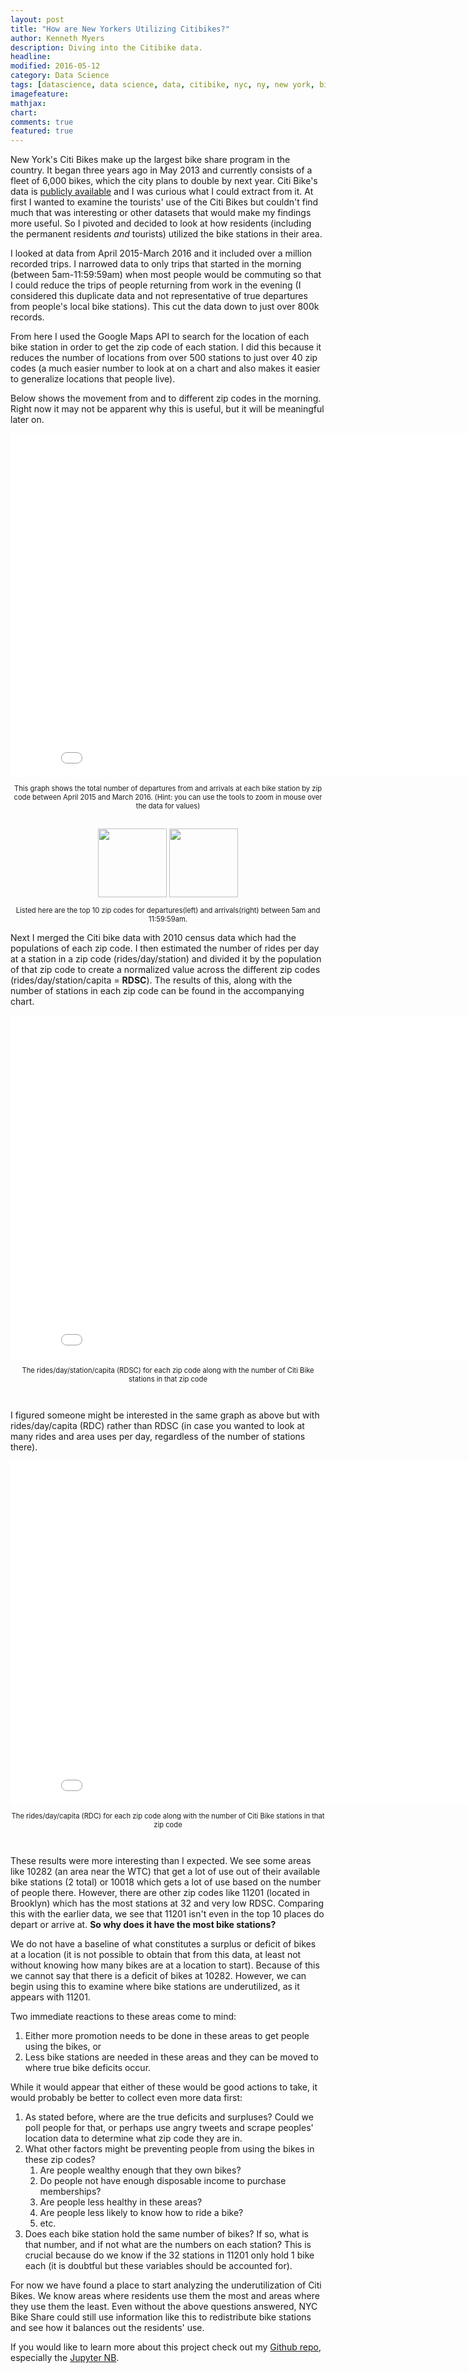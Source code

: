 ```yaml
---
layout: post
title: "How are New Yorkers Utilizing Citibikes?"
author: Kenneth Myers
description: Diving into the Citibike data.
headline:
modified: 2016-05-12
category: Data Science
tags: [datascience, data science, data, citibike, nyc, ny, new york, bikes]
imagefeature:
mathjax:
chart:
comments: true
featured: true
---
```


New York's Citi Bikes make up the largest bike share program in the country. It began three years ago in May 2013 and currently consists of a fleet of 6,000 bikes, which the city plans to double by next year. Citi Bike's data is [publicly available](https://www.citibikenyc.com/system-data) and I was curious what I could extract from it. At first I wanted to examine the tourists' use of the Citi Bikes but couldn't find much that was interesting or other datasets that would make my findings more useful. So I pivoted and decided to look at how residents (including the permanent residents *and* tourists) utilized the bike stations in their area.

I looked at data from April 2015-March 2016 and it included over a million recorded trips. I narrowed data to only trips that started in the morning (between 5am-11:59:59am) when most people would be commuting so that I could reduce the trips of people returning from work in the evening (I considered this duplicate data and not representative of true departures from people's local bike stations). This cut the data down to just over 800k records.

From here I used the Google Maps API to search for the location of each bike station in order to get the zip code of each station. I did this because it reduces the number of locations from over 500 stations to just over 40 zip codes (a much easier number to look at on a chart and also makes it easier to generalize locations that people live).

Below shows the movement from and to different zip codes in the morning. Right now it may not be apparent why this is useful, but it will be meaningful later on.  

<iframe frameBorder="0"
 src="/assets/citibike_i/fig1.html"
 width="850px" height="550px">
  <p>
    <a href="/assets/citibike_i/fig1.html">
      Fallback link for browsers that, unlikely, don't support frames
    </a>
  </p>
</iframe>
<div style="text-align:center">
    <p style="font-size:.8em">This graph shows the total number of departures from and arrivals at each bike station by zip code between April 2015 and March 2016. (Hint: you can use the tools to zoom in mouse over the data for values)</p>
    <br>
</div>

<div style="text-align:center">
    <img style="width:110px;display:inline" src='/assets/citibike_i/top10departurezips.png'>
    <img style="width:110px;display:inline" src='/assets/citibike_i/top10arrivalzips.png'>
    <br>
    <p style="font-size:.8em">Listed here are the top 10 zip codes for departures(left) and arrivals(right) between 5am and 11:59:59am.</p>
</div>

Next I merged the Citi bike data with 2010 census data which had the populations of each zip code. I then estimated the number of rides per day at a station in a zip code (rides/day/station) and divided it by the population of that zip code to create a normalized value across the different zip codes (rides/day/station/capita = **RDSC**). The results of this, along with the number of stations in each zip code can be found in the accompanying chart.

<iframe frameBorder="0"
 src="/assets/citibike_i/fig2.html"
 width="850px" height="550px">
  <p>
    <a href="/assets/citibike_i/fig2.html">
      Fallback link for browsers that, unlikely, don't support frames
    </a>
  </p>
</iframe>
<div style="text-align:center">
    <p style="font-size:.8em">The rides/day/station/capita (RDSC) for each zip code along with the number of Citi Bike stations in that zip code</p>
    <br>
</div>

I figured someone might be interested in the same graph as above but with rides/day/capita (RDC) rather than RDSC (in case you wanted to look at many rides and area uses per day, regardless of the number of stations there).

<iframe frameBorder="0"
 src="/assets/citibike_i/fig3.html"
 width="850px" height="550px">
  <p>
    <a href="/assets/citibike_i/fig3.html">
      Fallback link for browsers that, unlikely, don't support frames
    </a>
  </p>
</iframe>
<div style="text-align:center">
    <p style="font-size:.8em">The rides/day/capita (RDC) for each zip code along with the number of Citi Bike stations in that zip code</p>
    <br>
</div>

These results were more interesting than I expected. We see some areas like 10282 (an area near the WTC) that get a lot of use out of their available bike stations (2 total) or 10018 which gets a lot of use based on the number of people there. However, there are other zip codes like 11201 (located in Brooklyn) which has the most stations at 32 and very low RDSC. Comparing this with the earlier data, we see that 11201 isn't even in the top 10 places do depart or arrive at. **So why does it have the most bike stations?**

We do not have a baseline of what constitutes a surplus or deficit of bikes at a location (it is not possible to obtain that from this data, at least not without knowing how many bikes are at a location to start). Because of this we cannot say that there is a deficit of bikes at 10282. However, we can begin using this to examine where bike stations are underutilized, as it appears with 11201.

Two immediate reactions to these areas come to mind:

1. Either more promotion needs to be done in these areas to get people using the bikes, or
2. Less bike stations are needed in these areas and they can be moved to where true bike deficits occur.

While it would appear that either of these would be good actions to take, it would probably be better to collect even more data first:

1. As stated before, where are the true deficits and surpluses? Could we poll people for that, or perhaps use angry tweets and scrape peoples' location data to determine what zip code they are in.
2. What other factors might be preventing people from using the bikes in these zip codes?
    1. Are people wealthy enough that they own bikes?
    2. Do people not have enough disposable income to purchase memberships?
    3. Are people less healthy in these areas?
    4. Are people less likely to know how to ride a bike?
    5. etc.
3. Does each bike station hold the same number of bikes? If so, what is that number, and if not what are the numbers on each station? This is crucial because do we know if the 32 stations in 11201 only hold 1 bike each (it is doubtful but these variables should be accounted for).

For now we have found a place to start analyzing the underutilization of Citi Bikes. We know areas where residents use them the most and areas where they use them the least. Even without the above questions answered, NYC Bike Share could still use information like this to redistribute bike stations and see how it balances out the residents' use.

If you would like to learn more about this project check out my [Github repo](https://github.com/kennmyers/Citi_Bike_Analysis), especially the [Jupyter NB](https://github.com/kennmyers/Citi_Bike_Analysis/blob/master/citibike_analysis.ipynb).

